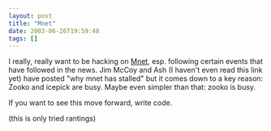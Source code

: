 ```yaml
---
layout: post
title: "Mnet"
date: 2003-06-26T19:59:48
tags: []
---
```


I really, really want to be hacking on [Mnet][1], esp. following certain events that have followed in the news. Jim McCoy and Ash (I haven't even read this link yet) have posted "why mnet has stalled" but it comes down to a key reason: Zooko and icepick are busy. Maybe even simpler than that: zooko is busy. 

If you want to see this move forward, write code. 

(this is only tried rantings) 

   [1]: http://mnet.sf.net/



